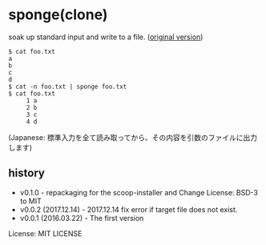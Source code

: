 sponge(clone)
=============

soak up standard input and write to a file.
([original version](https://joeyh.name/code/moreutils/))

```
$ cat foo.txt
a
b
c
d
$ cat -n foo.txt | sponge foo.txt
$ cat foo.txt
     1 a
     2 b
     3 c
     4 d
```
(Japanese: 標準入力を全て読み取ってから、その内容を引数のファイルに出力します)

history
-------

* v0.1.0 - repackaging for the scoop-installer and Change License: BSD-3 to MIT
* v0.0.2 (2017.12.14) - 2017.12.14 fix error if target file does not exist.
* v0.0.1 (2016.03.22) - The first version

License: MIT LICENSE
